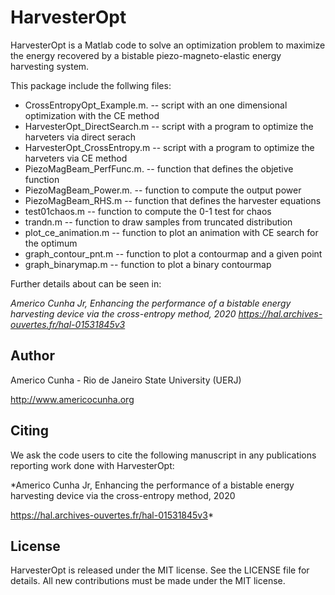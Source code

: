 # HarvesterOpt

HarvesterOpt is a Matlab code to solve an optimization problem to maximize the energy recovered by a bistable piezo-magneto-elastic energy harvesting system.

This package include the follwing files:

* CrossEntropyOpt_Example.m.  -- script with an one dimensional optimization with the CE method
* HarvesterOpt_DirectSearch.m -- script with a program to optimize the harveters via direct serach
* HarvesterOpt_CrossEntropy.m -- script with a program to optimize the harveters via CE method
* PiezoMagBeam_PerfFunc.m.    -- function that defines the objetive function
* PiezoMagBeam_Power.m.       -- function to compute the output power
* PiezoMagBeam_RHS.m          -- function that defines the harvester equations
* test01chaos.m               -- function to compute the 0-1 test for chaos
* trandn.m                    -- function to draw samples from truncated distribution
* plot_ce_animation.m         -- function to plot an animation with CE search for the optimum
* graph_contour_pnt.m         -- function to plot a contourmap and a given point
* graph_binarymap.m           -- function to plot a binary contourmap

Further details about can be seen in:

*Americo Cunha Jr, Enhancing the performance of a bistable energy harvesting device via the cross-entropy method, 2020 https://hal.archives-ouvertes.fr/hal-01531845v3*

## Author
Americo Cunha - Rio de Janeiro State University (UERJ)

http://www.americocunha.org

## Citing
We ask the code users to cite the following manuscript in any publications reporting work done with HarvesterOpt:

*Americo Cunha Jr, Enhancing the performance of a bistable energy harvesting device via the cross-entropy method, 2020

https://hal.archives-ouvertes.fr/hal-01531845v3*

## License
HarvesterOpt is released under the MIT license. See the LICENSE file for details. All new contributions must be made under the MIT license.

